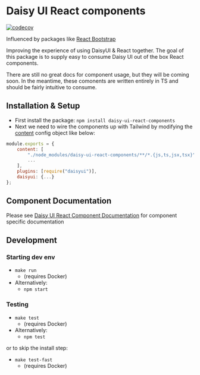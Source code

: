 # Daisy UI React components
[![codecov](https://codecov.io/gh/nenorrell/daisy-ui-react/branch/master/graph/badge.svg?token=5BVSFNKS43)](https://codecov.io/gh/nenorrell/daisy-ui-react)

Influenced by packages like [React Bootstrap](https://react-bootstrap.github.io/)


Improving the experience of using DaisyUI & React together. The goal of this package is to supply easy to consume Daisy UI out of the box React components. 

There are still no great docs for component usage, but they will be coming soon. In the meantime, these comonents are written entirely in TS and should be fairly intuitive to consume.

## Installation & Setup

- First install the package: `npm install daisy-ui-react-components`
- Next we need to wire the components up with Tailwind by modifying the [content](https://tailwindcss.com/docs/content-configuration) config object like below:

```javascript
module.exports = {
    content: [
        "./node_modules/daisy-ui-react-components/**/*.{js,ts,jsx,tsx}",
        ...
    ],
    plugins: [require("daisyui")],
    daisyui: {...}
};
```

## Component Documentation

Please see [Daisy UI React Component Documentation](https://github.com/nenorrell/daisy-ui-react/blob/master/documentation/README.md) for component specific documentation

## Development
### Starting dev env
- `make run` 
  - (requires Docker)
- Alternatively:
  - `npm start`

### Testing
- `make test`
  - (requires Docker)
- Alternatively:
  - `npm test`

or to skip the install step:
- `make test-fast`
  - (requires Docker)